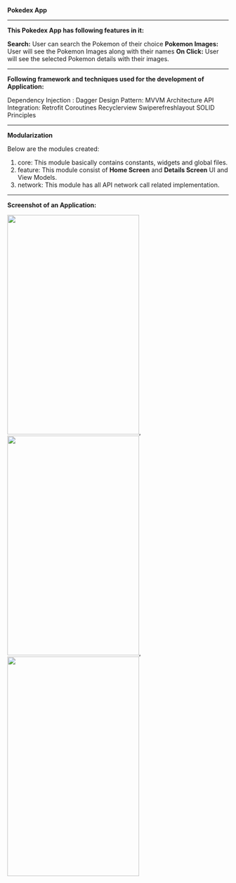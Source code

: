 **Pokedex App**
____________________________________________________________________________________________________
**This Pokedex App has following features in it:**

**Search:** User can search the Pokemon of their choice
**Pokemon Images:** User will see the Pokemon Images along with their names
**On Click:** User will see the selected Pokemon details with their images.

____________________________________________________________________________________________________
**Following framework and techniques used for the development of Application:**

Dependency Injection : Dagger
Design Pattern: MVVM Architecture
API Integration: Retrofit
Coroutines
Recyclerview
Swiperefreshlayout
SOLID Principles
____________________________________________________________________________________________________
**Modularization**

Below are the modules created:
1. core: This module basically contains constants, widgets and global files.
2. feature: This module consist of **Home Screen** and **Details Screen** UI and View Models.
3. network: This module has all API network call related implementation.
____________________________________________________________________________________________________
**Screenshot of an Application:**

<img src="https://github.com/surabhi3193/PokedexApp/assets/33922020/34f54c35-67ed-4459-8a9c-2bd00c878369" height="500" width="300" >, <img src="https://github.com/surabhi3193/PokedexApp/assets/33922020/6b7dbce7-751a-4a54-9ff4-ec3640f2af75" height="500" width="300" >,<img src="https://github.com/surabhi3193/PokedexApp/assets/33922020/734d2bb8-81f5-4796-8c38-5019feaf22e9" height="500" width="300" >










